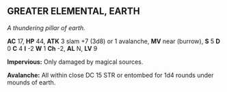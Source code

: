 ## GREATER ELEMENTAL, EARTH

_A thundering pillar of earth._

**AC** 17, **HP** 44, **ATK** 3 slam +7 (3d8) or 1 avalanche, **MV** near (burrow), **S** 5 **D** 0 **C** 4 **I** -2 **W** 1 **Ch** -2, **AL** N, **LV** 9

**Impervious:** Only damaged by magical sources.

**Avalanche:** All within close DC 15 STR or entombed for 1d4 rounds under mounds of earth.

